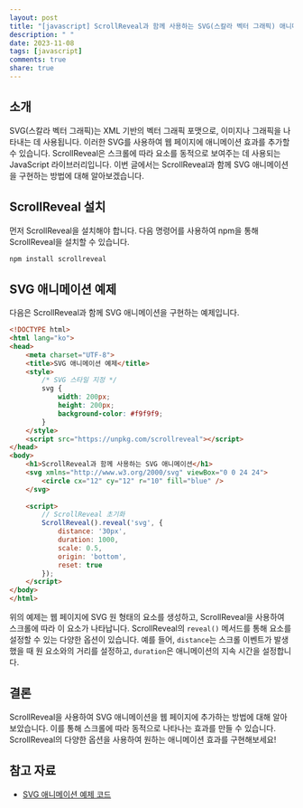 ```yaml
---
layout: post
title: "[javascript] ScrollReveal과 함께 사용하는 SVG(스칼라 벡터 그래픽) 애니메이션"
description: " "
date: 2023-11-08
tags: [javascript]
comments: true
share: true
---
```


## 소개
SVG(스칼라 벡터 그래픽)는 XML 기반의 벡터 그래픽 포맷으로, 이미지나 그래픽을 나타내는 데 사용됩니다. 이러한 SVG를 사용하여 웹 페이지에 애니메이션 효과를 추가할 수 있습니다. ScrollReveal은 스크롤에 따라 요소를 동적으로 보여주는 데 사용되는 JavaScript 라이브러리입니다. 이번 글에서는 ScrollReveal과 함께 SVG 애니메이션을 구현하는 방법에 대해 알아보겠습니다.

## ScrollReveal 설치
먼저 ScrollReveal을 설치해야 합니다. 다음 명령어를 사용하여 npm을 통해 ScrollReveal을 설치할 수 있습니다.

```javascript
npm install scrollreveal
```

## SVG 애니메이션 예제
다음은 ScrollReveal과 함께 SVG 애니메이션을 구현하는 예제입니다.

```html
<!DOCTYPE html>
<html lang="ko">
<head>
    <meta charset="UTF-8">
    <title>SVG 애니메이션 예제</title>
    <style>
        /* SVG 스타일 지정 */
        svg {
            width: 200px;
            height: 200px;
            background-color: #f9f9f9;
        }
    </style>
    <script src="https://unpkg.com/scrollreveal"></script>
</head>
<body>
    <h1>ScrollReveal과 함께 사용하는 SVG 애니메이션</h1>
    <svg xmlns="http://www.w3.org/2000/svg" viewBox="0 0 24 24">
        <circle cx="12" cy="12" r="10" fill="blue" />
    </svg>
    
    <script>
        // ScrollReveal 초기화
        ScrollReveal().reveal('svg', { 
            distance: '30px',
            duration: 1000,
            scale: 0.5,
            origin: 'bottom',
            reset: true
        });
    </script>
</body>
</html>
```

위의 예제는 웹 페이지에 SVG 원 형태의 요소를 생성하고, ScrollReveal을 사용하여 스크롤에 따라 이 요소가 나타납니다. ScrollReveal의 `reveal()` 메서드를 통해 요소를 설정할 수 있는 다양한 옵션이 있습니다. 예를 들어, `distance`는 스크롤 이벤트가 발생했을 때 원 요소와의 거리를 설정하고, `duration`은 애니메이션의 지속 시간을 설정합니다.

## 결론
ScrollReveal을 사용하여 SVG 애니메이션을 웹 페이지에 추가하는 방법에 대해 알아보았습니다. 이를 통해 스크롤에 따라 동적으로 나타나는 효과를 만들 수 있습니다. ScrollReveal의 다양한 옵션을 사용하여 원하는 애니메이션 효과를 구현해보세요!

## 참고 자료
- [SVG 애니메이션 예제 코드](https://github.com/jlmakes/scrollreveal#reveal)